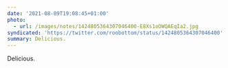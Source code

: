 ```yaml
---
date: '2021-08-09T19:08:45+01:00'
photo:
  - url: /images/notes/1424805364307046400-E8Xs1oOWQAEqIa2.jpg
syndicated: 'https://twitter.com/roobottom/status/1424805364307046400'
summary: Delicious.
---
```

Delicious. 

